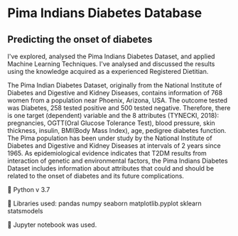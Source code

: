 # Pima Indians Diabetes Database

## Predicting the onset of diabetes

I've explored, analysed the Pima Indians Diabetes Dataset, and applied Machine Learning Techniques. I've analysed and discussed the results using the knowledge acquired as a experienced Registered Dietitian.

The Pima Indian Diabetes Dataset, originally from the National Institute of Diabetes and Digestive and Kidney Diseases, contains information of 768 women from a population near Phoenix, Arizona, USA. The outcome tested was Diabetes, 258 tested positive and 500 tested negative. Therefore, there is one target (dependent) variable and the 8 attributes (TYNECKI, 2018): pregnancies, OGTT(Oral Glucose Tolerance Test), blood pressure, skin thickness, insulin, BMI(Body Mass Index), age, pedigree diabetes function. The Pima population has been under study by the National Institute of Diabetes and Digestive and Kidney Diseases at intervals of 2 years since 1965. As epidemiological evidence indicates that T2DM results from interaction of genetic and environmental factors, the Pima Indians Diabetes Dataset includes information about attributes that could and should be related to the onset of diabetes and its future complications.

📌 Python v 3.7

📌 Libraries used:
  pandas
  numpy
  seaborn
  matplotlib.pyplot
  sklearn
  statsmodels

📌 Jupyter notebook was used.
